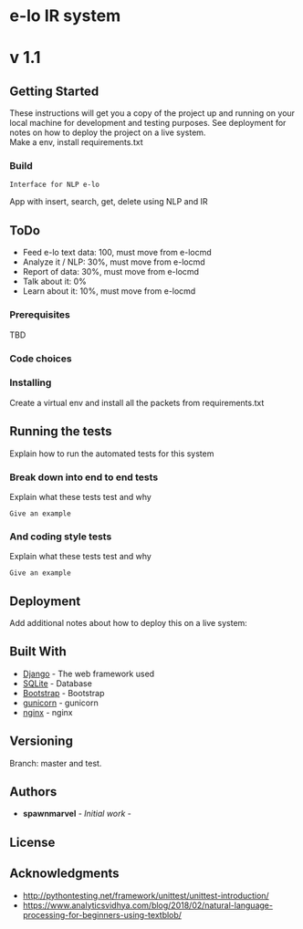 # e-lo IR system 
# v 1.1
## Getting Started
These instructions will get you a copy of the project up and running on your local machine for development and testing purposes. See deployment for notes on how to deploy the project on a live system.
<br>
Make a env, install requirements.txt
<br>
### Build
```
Interface for NLP e-lo
```
App with insert, search, get, delete using NLP and IR

## ToDo

* Feed e-lo text data: 100, must move from e-locmd
* Analyze it / NLP: 30%, must move from e-locmd
* Report of data: 30%, must move from e-locmd
* Talk about it: 0%
* Learn about it: 10%, must move from e-locmd


### Prerequisites

TBD

### Code choices

### Installing

Create a virtual env and install all the packets from requirements.txt
## Running the tests
Explain how to run the automated tests for this system
### Break down into end to end tests
Explain what these tests test and why

```
Give an example
```
### And coding style tests
Explain what these tests test and why
```
Give an example
```
## Deployment
Add additional notes about how to deploy this on a live system:


## Built With
* [Django](https://www.djangoproject.com/) - The web framework used
* [SQLite](https://www.sqlite.org/) - Database
* [Bootstrap](https://getbootstrap.com/docs/3.3/getting-started/) - Bootstrap
* [gunicorn](http://gunicorn.org/) - gunicorn
* [nginx](https://www.nginx.com/resources/wiki/) - nginx

## Versioning
Branch: master and test.


## Authors

* **spawnmarvel** - *Initial work* - 


## License


## Acknowledgments

* http://pythontesting.net/framework/unittest/unittest-introduction/
* https://www.analyticsvidhya.com/blog/2018/02/natural-language-processing-for-beginners-using-textblob/














